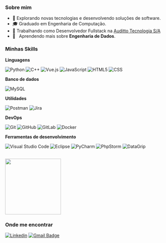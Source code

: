 <h3>Sobre mim</h3>

- 🤔 Explorando novas tecnologias e desenvolvendo soluções de software.
- 🎓 Graduado em Engenharia de Computação.
- 💼 Trabalhando como Desenvolvedor Fullstack na <a href="https://auditto.com.br/">Auditto Tecnologia S/A</a>
- 🌱 &nbsp; Aprendendo mais sobre **Engenharia de Dados**.

<h3>Minhas Skills</h3>

**Linguagens**

![Python](https://img.shields.io/badge/-Python-333333?logo=Python)
![C++](https://img.shields.io/badge/-C++-333333?style=flat&logo=C%2B%2B&logoColor=00599C)
![Vue.js](https://img.shields.io/badge/Vue.js-333333?logo=vuedotjs&logoColor=4FC08D)
![JavaScript](https://img.shields.io/badge/-JavaScript-333333?style=flat&logo=javascript)
![HTML5](https://img.shields.io/badge/-HTML5-333333?style=flat&logo=HTML5)
![CSS](https://img.shields.io/badge/-CSS-333333?style=flat&logo=CSS3&logoColor=1572B6)

**Banco de dados**

![MySQL](https://img.shields.io/badge/-MySQL-333333?style=flat&logo=mysql)

**Utilidades**

![Postman](https://img.shields.io/badge/-Postman-333333?style=flat&logo=postman)
![Jira](https://img.shields.io/badge/Jira-333333?logo=Jira&logoColor=0146b3)

**DevOps**

![Git](https://img.shields.io/badge/-Git-333333?style=flat&logo=git)
![GitHub](https://img.shields.io/badge/-GitHub-333333?style=flat&logo=github)
![GitLab](https://img.shields.io/badge/GitLab-333333?logo=GitLab)
![Docker](https://img.shields.io/badge/-Docker-333333?style=flat&logo=docker)

**Ferramentas de desenvolvimento**

![Visual Studio Code](https://img.shields.io/badge/-Visual%20Studio%20Code-333333?style=flat&logo=visual-studio-code&logoColor=007ACC)
![Eclipse](https://img.shields.io/badge/-Eclipse-333333?style=flat&logo=eclipse-ide&logoColor=2C2255)
![PyCharm](https://img.shields.io/badge/PyCharm-333333?logo=PyCharm)
![PhpStorm](https://img.shields.io/badge/PhpStorm-333333?logo=PhpStorm)
![DataGrip](https://img.shields.io/badge/DataGrip-333333?logo=DataGrip)

<br/>

<a href="https://github.com/LeviCesar" title="Perfil do Levi">
  <img height="180em" src="https://github-readme-stats.vercel.app/api?username=LeviCesar&theme=dracula&show_icons=true" />
</a>

<h3>Onde me encontrar</h3>

[![Linkedin](https://img.shields.io/badge/-Levi%20César-blue?style=flat-square&logo=Linkedin&logoColor=white&link=https://www.linkedin.com/in/levi-cesar-lima/)](https://www.linkedin.com/in/levi-cesar-lima/)
[![Gmail Badge](https://img.shields.io/badge/-levilimadev@email.com-006bed?style=flat-square&logo=Gmail&logoColor=white&link=mailto:levilimadev@gmail.com)](Levi:levilimadev@gmail.com)

<!--
**LeviCesar/LeviCesar** is a ✨ _special_ ✨ repository because its `README.md` (this file) appears on your GitHub profile.

Here are some ideas to get you started:

- 🔭 I’m currently working on ...
- 🌱 I’m currently learning ...
- 👯 I’m looking to collaborate on ...
- 🤔 I’m looking for help with ...
- 💬 Ask me about ...
- 📫 How to reach me: ...
- 😄 Pronouns: ...
- ⚡ Fun fact: ...
-->
